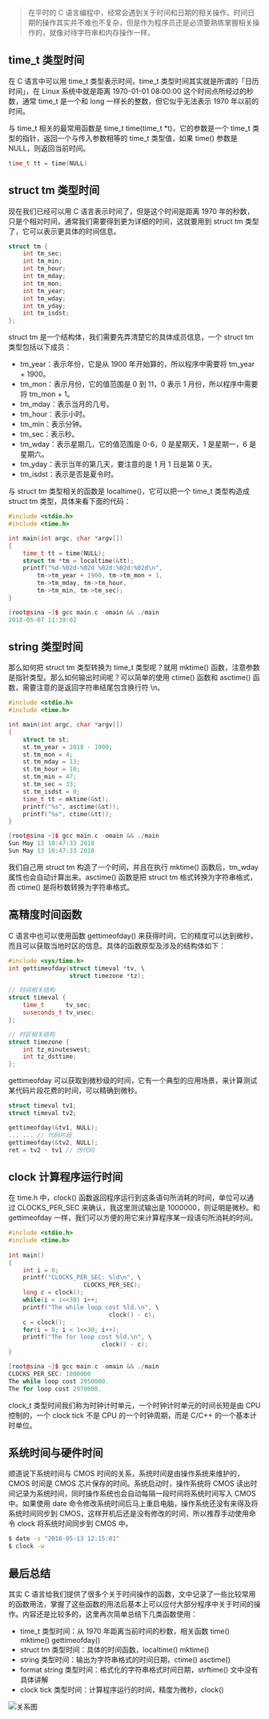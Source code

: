 > 在平时的 C 语言编程中，经常会遇到关于时间和日期的相关操作。时间日期的操作其实并不难也不复杂，但是作为程序员还是必须要熟练掌握相关操作的，就像对待字符串和内存操作一样。

## time_t 类型时间
在 C 语言中可以用 time_t 类型表示时间，time_t 类型时间其实就是所谓的「日历时间」，在 Linux 系统中就是距离 1970-01-01 08:00:00 这个时间点所经过的秒数，通常 time_t 是一个和 long 一样长的整数，但它似乎无法表示 1970 年以前的时间。

与 time_t 相关的最常用函数是 time_t time(time_t *t)，它的参数是一个 time_t 类型的指针，返回一个与传入参数相等的 time_t 类型值，如果 time() 参数是 NULL，则返回当前时间。

```cpp
time_t tt = time(NULL)
```

## struct tm 类型时间
现在我们已经可以用 C 语言表示时间了，但是这个时间是距离 1970 年的秒数，只是个相对时间，通常我们需要得到更为详细的时间，这就要用到 struct tm 类型了，它可以表示更具体的时间信息。
```cpp
struct tm {
    int tm_sec;  
    int tm_min;  
    int tm_hour; 
    int tm_mday; 
    int tm_mon;  
    int tm_year; 
    int tm_wday; 
    int tm_yday; 
    int tm_isdst;
};
```
struct tm 是一个结构体，我们需要先弄清楚它的具体成员信息，一个 struct tm 类型包括以下成员：
* tm_year：表示年份，它是从 1900 年开始算的，所以程序中需要将 tm_year + 1900。
* tm_mon：表示月份，它的值范围是 0 到 11，0 表示 1 月份，所以程序中需要将 tm_mon + 1。
* tm_mday：表示当月的几号。
* tm_hour：表示小时。
* tm_min：表示分钟。
* tm_sec：表示秒。
* tm_wday：表示星期几，它的值范围是 0-6，0 是星期天，1 是星期一，6 是星期六。
* tm_yday：表示当年的第几天，要注意的是 1 月 1 日是第 0 天。
* tm_isdst：表示是否是夏令时。

与 struct tm 类型相关的函数是 localtime()，它可以把一个 time_t 类型构造成 struct tm 类型，具体来看下面的代码：
```cpp
#include <stdio.h>
#include <time.h>

int main(int argc, char *argv[])
{
    time_t tt = time(NULL);
    struct tm *tm = localtime(&tt);
    printf("%d-%02d-%02d %02d:%02d:%02d\n",
        tm->tm_year + 1900, tm->tm_mon + 1,
        tm->tm_mday, tm->tm_hour,
        tm->tm_min, tm->tm_sec);
}

[root@sina ~]$ gcc main.c -omain && ./main 
2018-05-07 11:39:02
```

## string 类型时间
那么如何把 struct tm 类型转换为 time_t 类型呢？就用 mktime() 函数，注意参数是指针类型。那么如何输出时间呢？可以简单的使用 ctime() 函数和 asctime() 函数，需要注意的是返回字符串结尾包含换行符 \n。
```cpp
#include <stdio.h>
#include <time.h>

int main(int argc, char *argv[])
{
    struct tm st;
    st.tm_year = 2018 - 1900;
    st.tm_mon = 4;
    st.tm_mday = 13;
    st.tm_hour = 10;
    st.tm_min = 47;
    st.tm_sec = 33;
    st.tm_isdst = 0;
    time_t tt = mktime(&st);
    printf("%s", asctime(&st));
    printf("%s", ctime(&tt));
}

[root@sina ~]$ gcc main.c -omain && ./main 
Sun May 13 10:47:33 2018
Sun May 13 10:47:33 2018
```
我们自己用 struct tm 构造了一个时间，并且在执行 mktime() 函数后，tm_wday 属性也会自动计算出来。asctime() 函数是把 struct tm 格式转换为字符串格式，而 ctime() 是将秒数转换为字符串格式。

## 高精度时间函数
C 语言中也可以使用函数 gettimeofday() 来获得时间，它的精度可以达到微秒，而且可以获取当地时区的信息。具体的函数原型及涉及的结构体如下：
```cpp
#include <sys/time.h>
int gettimeofday(struct timeval *tv, \
                 struct timezone *tz);

// 时间相关结构
struct timeval {
    time_t      tv_sec;
    suseconds_t tv_usec;
};

// 时区相关结构
struct timezone {
    int tz_minuteswest;
    int tz_dsttime;
};
```
gettimeofday 可以获取到微秒级的时间，它有一个典型的应用场景，来计算测试某代码片段花费的时间，可以精确到微秒。
```cpp
struct timeval tv1;
struct timeval tv2;

gettimeofday(&tv1, NULL);
... ... // 代码片段
gettimeofday(&tv2, NULL);
ret = tv2 - tv1 // 伪代码
```

## clock 计算程序运行时间
在 time.h 中，clock() 函数返回程序运行到这条语句所消耗的时间，单位可以通过 CLOCKS_PER_SEC 来确认，我这里测试输出是 1000000，则证明是微秒。和 gettimeofday 一样，我们可以方便的用它来计算程序某一段语句所消耗的时间。

```cpp
#include <stdio.h>
#include <time.h>
 
int main()
{
    int i = 0;
    printf("CLOCKS_PER_SEC: %ld\n", \
                     CLOCKS_PER_SEC);
    long c = clock();
    while(i < 1<<30) i++;
    printf("The while loop cost %ld.\n", \
                            clock() - c);
    c = clock();
    for(i = 0; i < 1<<30; i++);
    printf("The for loop cost %ld.\n", \
                          clock() - c);
}

[root@sina ~]$ gcc main.c -omain && ./main 
CLOCKS_PER_SEC: 1000000
The while loop cost 2950000.
The for loop cost 2970000.
```

clock_t 类型时间我们称为时钟计时单元，一个时钟计时单元的时间长短是由 CPU 控制的，一个 clock tick 不是 CPU 的一个时钟周期，而是 C/C++ 的一个基本计时单位。

## 系统时间与硬件时间
顺道说下系统时间与 CMOS 时间的关系，系统时间是由操作系统来维护的，CMOS 时间是 CMOS 芯片保存的时间。系统启动时，操作系统将 CMOS 读出时间记录为系统时间，同时操作系统也会自动每隔一段时间将系统时间写入 CMOS 中。如果使用 date 命令修改系统时间后马上重启电脑，操作系统还没有来得及将系统时间同步到 CMOS，这样开机后还是没有修改的时间，所以推荐手动使用命令 clock 将系统时间同步到 CMOS 中。
```sh
$ date -s "2018-05-13 12:15:01"
$ clock -w
```

## 最后总结
其实 C 语言给我们提供了很多个关于时间操作的函数，文中记录了一些比较常用的函数用法，掌握了这些函数的用法后基本上可以应付大部分程序中关于时间的操作。内容还是比较多的，这里再次简单总结下几类函数使用：
* time_t 类型时间：从 1970 年距离当前时间的秒数，相关函数 time() mktime() gettimeofday()
* struct tm 类型时间：具体的时间函数，localtime() mktime()
* string 类型时间：输出为字符串格式的时间日期，ctime() asctime()
* format string 类型时间：格式化的字符串格式时间日期，strftime() 文中没有具体讲解
* clock tick 类型时间：计算程序运行的时间，精度为微秒，clock()

![关系图](https://mmbiz.qpic.cn/mmbiz_jpg/yVibDjicRT1Vt3uz8FCibNk6bFlnqC5DbloblSsjricaPyIvzAQRsq2aLkBqSrPbjAf9Se6QicOwJiaApufKRhKEdjXg/0?wx_fmt=jpeg)
